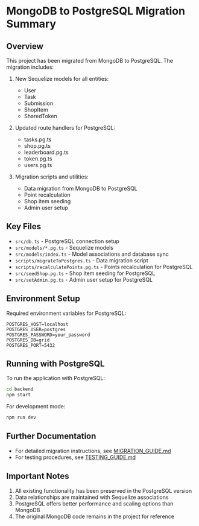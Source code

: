 # MongoDB to PostgreSQL Migration Summary

## Overview

This project has been migrated from MongoDB to PostgreSQL. The migration includes:

1. New Sequelize models for all entities:
   - User
   - Task
   - Submission
   - ShopItem
   - SharedToken

2. Updated route handlers for PostgreSQL:
   - tasks.pg.ts
   - shop.pg.ts
   - leaderboard.pg.ts
   - token.pg.ts
   - users.pg.ts

3. Migration scripts and utilities:
   - Data migration from MongoDB to PostgreSQL
   - Point recalculation
   - Shop item seeding
   - Admin user setup

## Key Files

- `src/db.ts` - PostgreSQL connection setup
- `src/models/*.pg.ts` - Sequelize models
- `src/models/index.ts` - Model associations and database sync
- `scripts/migrateToPostgres.ts` - Data migration script
- `scripts/recalculatePoints.pg.ts` - Points recalculation for PostgreSQL
- `src/seedShop.pg.ts` - Shop item seeding for PostgreSQL
- `src/setAdmin.pg.ts` - Admin user setup for PostgreSQL

## Environment Setup

Required environment variables for PostgreSQL:
```
POSTGRES_HOST=localhost
POSTGRES_USER=postgres
POSTGRES_PASSWORD=your_password
POSTGRES_DB=grid
POSTGRES_PORT=5432
```

## Running with PostgreSQL

To run the application with PostgreSQL:
```bash
cd backend
npm start
```

For development mode:
```bash
npm run dev
```

## Further Documentation

- For detailed migration instructions, see [MIGRATION_GUIDE.md](./MIGRATION_GUIDE.md)
- For testing procedures, see [TESTING_GUIDE.md](./TESTING_GUIDE.md)

## Important Notes

1. All existing functionality has been preserved in the PostgreSQL version
2. Data relationships are maintained with Sequelize associations
3. PostgreSQL offers better performance and scaling options than MongoDB
4. The original MongoDB code remains in the project for reference
